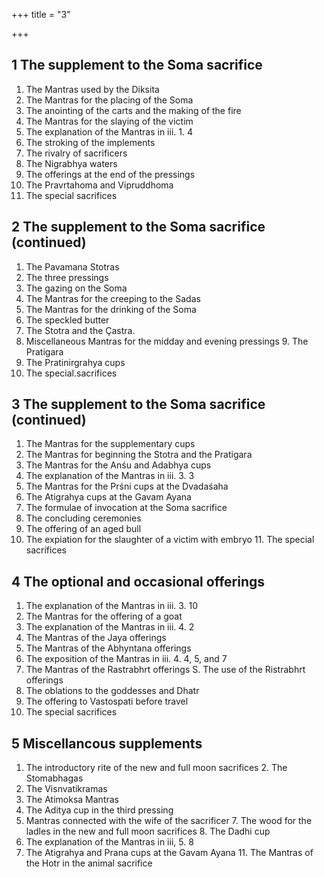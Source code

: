+++
title = "3"

+++
## 1 The supplement to the Soma sacrifice

1. The Mantras used by the Diksita
2. The Mantras for the placing of the Soma
3. The anointing of the carts and the making of the fire
4. The Mantras for the slaying of the victim
5. The explanation of the Mantras in iii. 1. 4
6. The stroking of the implements
7. The rivalry of sacrificers
8. The Nigrabhya waters
9. The offerings at the end of the pressings
10. The Pravrtahoma and Vipruddhoma
11. The special sacrifices
## 2 The supplement to the Soma sacrifice (continued)
1. The Pavamana Stotras
2. The three pressings
3. The gazing on the Soma
4. The Mantras for the creeping to the Sadas
5. The Mantras for the drinking of the Soma
6. The speckled butter
7. The Stotra and the Çastra.
8. Miscellaneous Mantras for the midday and evening pressings 9. The Pratigara
10. The Pratinirgrahya cups
11. The special.sacrifices
## 3 The supplement to the Soma sacrifice (continued)
1. The Mantras for the supplementary cups
2. The Mantras for beginning the Stotra and the Pratigara
3. The Mantras for the Anśu and Adabhya cups
4. The explanation of the Mantras in iii. 3. 3
5. The Mantras for the Prśni cups at the Dvadaśaha
6. The Atigrahya cups at the Gavam Ayana
7. The formulae of invocation at the Soma sacrifice
8. The concluding ceremonies
9. The offering of an aged bull
10. The expiation for the slaughter of a victim with embryo 11. The special sacrifices
## 4 The optional and occasional offerings
1. The explanation of the Mantras in iii. 3. 10
2. The Mantras for the offering of a goat
3. The explanation of the Mantras in iii. 4. 2
4. The Mantras of the Jaya offerings
5. The Mantras of the Abhyntana offerings
6. The exposition of the Mantras in iii. 4. 4, 5, and 7
7. The Mantras of the Rastrabhrt offerings
   S. The use of the Ristrabhrt offerings
9. The oblations to the goddesses and Dhatr
10. The offering to Vastospati before travel
11. The special sacrifices
## 5 Miscellancous supplements

1. The introductory rite of the new and full moon sacrifices 2. The Stomabhagas
3. The Visnvatikramas
4. The Atimoksa Mantras
5. The Aditya cup in the third pressing
6. Mantras connected with the wife of the sacrificer 7. The wood for the ladles in the new and full moon sacrifices 8. The Dadhi cup
9. The explanation of the Mantras in iii, 5. 8
10. The Atigrahya and Prana cups at the Gavam Ayana 11. The Mantras of the Hotr in the animal sacrifice